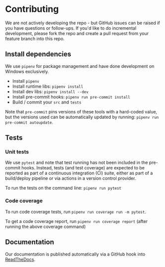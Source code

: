 # Contributing

We are not actively developing the repo - but GitHub issues can be raised
if you have questions or follow-ups. If you'd like to do incremental development, please fork the repo and create
a pull request from your feature branch into this repo.

## Install dependencies

We use `pipenv` for package management and have done development on Windows exclusively.

- Install `pipenv`
- Install runtime libs: `pipenv install`
- Install dev libs: `pipenv install --dev`
- Install pre-commit hooks: `pipenv run pre-commit install`
- Build / commit your `src` and `tests`

Note that `pre-commit` pins versions of these tools with a hard-coded value, but
the versions used can be automatically updated by running:
`pipenv run pre-commit autoupdate`.

## Tests

### Unit tests

We use `pytest` and note that test running has not been included in the pre-commit hooks.
Instead, tests (and test coverage) are expected to be reported as part of a continuous
integration (CI) suite, either as part of a build/deploy pipeline or via actions
in a version control provider.

To run the tests on the command line: `pipenv run pytest`

### Code coverage

To run code coverage tests, run `pipenv run coverage run -m pytest`.

To get a code coverage report, run `pipenv run coverage report` (after running the above
coverage command)

## Documentation

Our documentation is published automatically via a GitHub
hook into [ReadTheDocs](https://ireiat.readthedocs.io/en/latest/).
